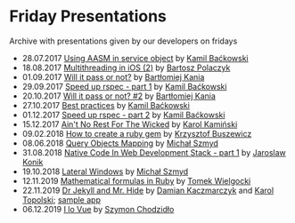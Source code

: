# Friday Presentations
Archive with presentations given by our developers on fridays

* 28.07.2017 [Using AASM in service object](https://slides.railwaymen.org/using_aasm_in_service_object/) by [Kamil Baćkowski](https://github.com/kbackowski)
* 18.08.2017 [Multithreading in iOS (2)](https://slides.railwaymen.org/ios_multithreading/) by [Bartosz Polaczyk](https://github.com/polac24)
* 01.09.2017 [Will it pass or not?](https://slides.railwaymen.org/will_it_pass_or_not/Presentation.pdf) by [Bartłomiej Kania](https://github.com/bartolomejkania)
* 29.09.2017 [Speed up rspec - part 1](https://slides.railwaymen.org/speed_up_rspec_part1/) by [Kamil Baćkowski](https://github.com/kbackowski)
* 20.10.2017 [Will it pass or not? #2](https://slides.railwaymen.org/will_it_pass_or_not_2/) by [Bartłomiej Kania](https://github.com/bartolomejkania)
* 27.10.2017 [Best practices](https://slides.railwaymen.org/best_practices/) by [Kamil Baćkowski](https://github.com/kbackowski)
* 01.12.2017 [Speed up rspec - part 2](https://slides.railwaymen.org/speed_up_rspec_part2/) by [Kamil Baćkowski](https://github.com/kbackowski)
* 15.12.2017 [Ain't No Rest For The Wicked](https://slides.railwaymen.org/aint_no_rest_for_the_wicked/) by [Karol Kamiński](https://github.com/panKarol88)
* 09.02.2018 [How to create a ruby gem](https://slides.railwaymen.org/how_to_create_a_ruby_gem/) by [Krzysztof Buszewicz](https://github.com/buszu)
* 08.06.2018 [Query Objects Mapping](https://slides.railwaymen.org/query_objects_mapping/) by [Michał Szmyd](https://github.com/michalszmyd)
* 31.08.2018 [Native Code In Web Development Stack - part 1](https://slides.railwaymen.org/native_code_in_web_dev_stack_1/pres.pdf) by [Jaroslaw Konik](https://github.com/jarkonik)
* 19.10.2018 [Lateral Windows](https://slides.railwaymen.org/lateral_windows/) by [Michał Szmyd](https://github.com/michalszmyd)
* 12.11.2019 [Mathematical formulas in Ruby](https://slides.railwaymen.org/mathematical_formulas_in_ruby/slides/) by [Tomek Wielgocki](https://github.com/tiwi)
* 22.11.2019 [Dr Jekyll and Mr. Hide](https://slides.railwaymen.org/dr_jekyll_and_mr_hide/index) by [Damian Kaczmarczyk](https://github.com/Vegann) and [Karol Topolski](https://github.com/ktopolski); [sample app](https://github.com/ktopolski/dr-jekyll-and-mr-hide)
* 06.12.2019 [I lo Vue](https://slides.railwaymen.org/i_lo_vue/index) by [Szymon Chodzidło](https://github.com/schodevio)
